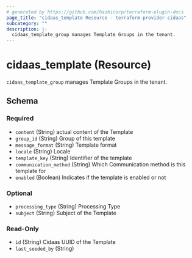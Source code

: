 ```yaml
---
# generated by https://github.com/hashicorp/terraform-plugin-docs
page_title: "cidaas_template Resource - terraform-provider-cidaas"
subcategory: ""
description: |-
  cidaas_template_group manages Template Groups in the tenant.
---
```


# cidaas_template (Resource)

`cidaas_template_group` manages Template Groups in the tenant.



<!-- schema generated by tfplugindocs -->
## Schema

### Required

- `content` (String) actual content of the Template
- `group_id` (String) Group of this template
- `message_format` (String) Template format
- `locale` (String) Locale
- `template_key` (String) Identifier of the template
- `communication_method` (String) Which Communication method is this template for
- `enabled` (Boolean) Indicates if the template is enabled or not

### Optional

- `processing_type` (String) Processing Type
- `subject` (String) Subject of the Template

### Read-Only

- `id` (String) Cidaas UUID of the Template
- `last_seeded_by` (String)
